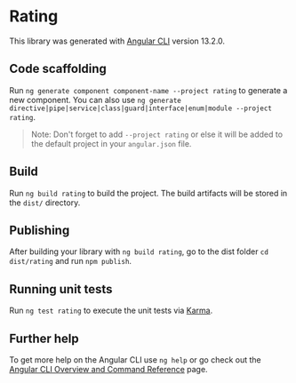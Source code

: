 # Rating

This library was generated with [Angular CLI](https://github.com/angular/angular-cli) version 13.2.0.

## Code scaffolding

Run `ng generate component component-name --project rating` to generate a new component. You can also use `ng generate directive|pipe|service|class|guard|interface|enum|module --project rating`.
> Note: Don't forget to add `--project rating` or else it will be added to the default project in your `angular.json` file. 

## Build

Run `ng build rating` to build the project. The build artifacts will be stored in the `dist/` directory.

## Publishing

After building your library with `ng build rating`, go to the dist folder `cd dist/rating` and run `npm publish`.

## Running unit tests

Run `ng test rating` to execute the unit tests via [Karma](https://karma-runner.github.io).

## Further help

To get more help on the Angular CLI use `ng help` or go check out the [Angular CLI Overview and Command Reference](https://angular.io/cli) page.
